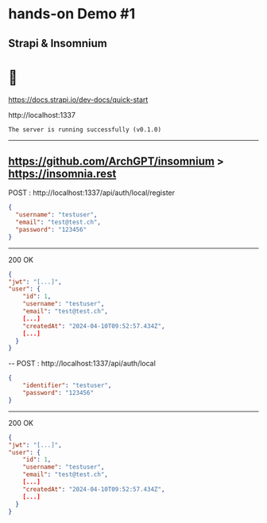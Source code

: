 # hands-on Demo #1

Strapi & Insomnium
--
# 💪

https://docs.strapi.io/dev-docs/quick-start

http://localhost:1337 

`The server is running successfully (v0.1.0)`

<hr>

https://github.com/ArchGPT/insomnium > https://insomnia.rest
--
POST : http://localhost:1337/api/auth/local/register

```json
{
  "username": "testuser",
  "email": "test@test.ch",
  "password": "123456"
}
```
<hr>
200 OK

```json
{
"jwt": "[...]",
"user": {
    "id": 1,
    "username": "testuser",
    "email": "test@test.ch",
    [...]
    "createdAt": "2024-04-10T09:52:57.434Z",
    [...]
  }
}
```
--
POST : http://localhost:1337/api/auth/local

```json
{
    "identifier": "testuser",
    "password": "123456"
}
```
<hr>
200 OK

```json
{
"jwt": "[...]",
"user": {
    "id": 1,
    "username": "testuser",
    "email": "test@test.ch",
    [...]
    "createdAt": "2024-04-10T09:52:57.434Z",
    [...]
  }
}
```
